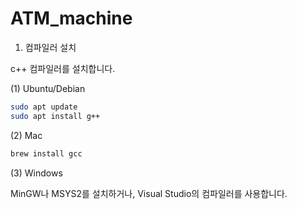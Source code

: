 # ATM_machine

1. 컴파일러 설치

c++ 컴파일러를 설치합니다.

(1) Ubuntu/Debian

```bash
sudo apt update
sudo apt install g++
```

(2) Mac

```bash
brew install gcc
```

(3) Windows

MinGW나 MSYS2를 설치하거나, Visual Studio의 컴파일러를 사용합니다.



